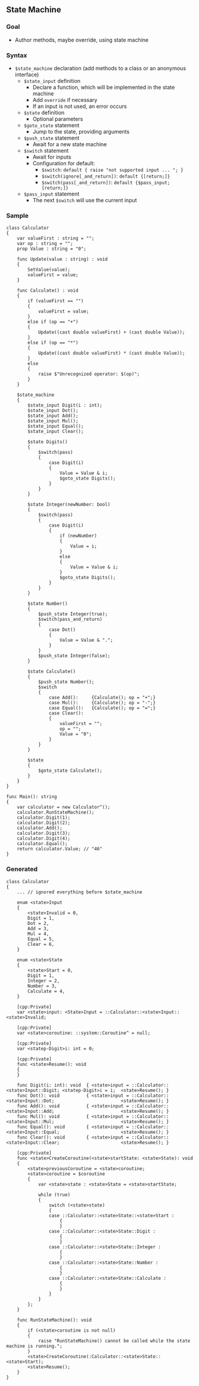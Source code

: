 ## State Machine

### Goal
- Author methods, maybe override, using state machine

### Syntax
- `$state_machine` declaration (add methods to a class or an anonymous interface)
  - `$state_input` definition
    - Declare a function, which will be implemented in the state machine
    - Add `override` if necessary
    - If an input is not used, an error occurs
  - `$state` definition
    - Optional parameters
  - `$goto_state` statement
    - Jump to the state, providing arguments
  - `$push_state` statement
    - Await for a new state machine
  - `$switch` statement
    - Await for inputs
    - Configuration for default:
      - `$switch`: `default { raise "not supported input ... "; }`
      - `$switch(ignore[_and_return])`: `default {[return;]}`
      - `$switch(pass[_and_return])`: `default {$pass_input; [return;]}`
  - `$pass_input` statement
    - The next `$switch` will use the current input 

### Sample
```
class Calculator
{
    var valueFirst : string = "";
    var op : string = "";
    prop Value : string = "0";
    
    func Update(value : string) : void
    {
        SetValue(value);
        valueFirst = value;
    }
    
    func Calculate() : void
    {
        if (valueFirst == "")
        {
            valueFirst = value;
        }
        else if (op == "+")
        {
            Update((cast double valueFirst) + (cast double Value));
        }
        else if (op == "*")
        {
            Update((cast double valueFirst) * (cast double Value));
        }
        else
        {
            raise $"Unrecognized operator: $(op)";
        }
    }
    
    $state_machine
    {
        $state_input Digit(i : int);
        $state_input Dot();
        $state_input Add();
        $state_input Mul();
        $state_input Equal();
        $state_input Clear();
    
        $state Digits()
        {
            $switch(pass)
            {
                case Digit(i)
                {
                    Value = Value & i;
                    $goto_state Digits();
                }
            }
        }

        $state Integer(newNumber: bool)
        {
            $switch(pass)
            {
                case Digit(i)
                {
                    if (newNumber)
                    {
                        Value = i;
                    }
                    else
                    {
                        Value = Value & i;
                    }
                    $goto_state Digits();
                }
            }
        }

        $state Number()
        {
            $push_state Integer(true);
            $switch(pass_and_return)
            {
                case Dot()
                {
                    Value = Value & ".";
                }
            }
            $push_state Integer(false);
        }

        $state Calculate()
        {
            $push_state Number();
            $switch
            {
                case Add():     {Calculate(); op = "+";}
                case Mul():     {Calculate(); op = "-";}
                case Equal():   {Calculate(); op = "=";}
                case Clear():
                {
                    valueFirst = "";
                    op = "";
                    Value = "0";
                }
            }
        }
        
        $state
        {
            $goto_state Calculate();
        }
    }
}

func Main(): string
{
    var calculator = new Calculator^();
    calculator.RunStateMachine();
    calculator.Digit(1);
    calculator.Digit(2);
    calculator.Add();
    calculator.Digit(3);
    calculator.Digit(4);
    calculator.Equal();
    return calculator.Value; // "46"
}
```

### Generated
```
class Calculator
{
    ... // ignored everything before $state_machine
    
    enum <state>Input
    {
        <state>Invalid = 0,
        Digit = 1,
        Dot = 2,
        Add = 3,
        Mul = 4,
        Equal = 5,
        Clear = 6,
    }
    
    enum <state>State
    {
        <state>Start = 0,
        Digit = 1,
        Integer = 2,
        Number = 3,
        Calculate = 4,
    }
    
    [cpp:Private]
    var <state>input: <State>Input = ::Calculator::<state>Input::<state>Invalid;
    
    [cpp:Private]
    var <state>coroutine: ::system::Coroutine^ = null;
    
    [cpp:Private]
    var <statep-Digit>i: int = 0;
    
    [cpp:Private]
    func <state>Resume(): void
    {
    }
    
    func Digit(i: int): void  { <state>input = ::Calculator::<state>Input::Digit; <statep-Digit>i = i;  <state>Resume(); }
    func Dot(): void          { <state>input = ::Calculator::<state>Input::Dot;                         <state>Resume(); }
    func Add(): void          { <state>input = ::Calculator::<state>Input::Add;                         <state>Resume(); }
    func Mul(): void          { <state>input = ::Calculator::<state>Input::Mul;                         <state>Resume(); }
    func Equal(): void        { <state>input = ::Calculator::<state>Input::Equal;                       <state>Resume(); }
    func Clear(): void        { <state>input = ::Calculator::<state>Input::Clear;                       <state>Resume(); }
    
    [cpp:Private]
    func <state>CreateCoroutine(<state>startState: <state>State): void
    {
        <state>previousCoroutine = <state>coroutine;
        <state>coroutine = $coroutine
        {
            var <state>state : <state>State = <state>startState;
            
            while (true)
            {
                switch (<state>state)
                {
                case ::Calculator::<state>State::<state>Start :
                    {
                    }
                case ::Calculator::<state>State::Digit :
                    {
                    }
                case ::Calculator::<state>State::Integer :
                    {
                    }
                case ::Calculator::<state>State::Number :
                    {
                    }
                case ::Calculator::<state>State::Calculate :
                    {
                    }
                }
            }
        };
    }
    
    func RunStateMachine(): void
    {
        if (<state>coroutine is not null)
        {
            raise "RunStateMachine() cannot be called while the state machine is running.";
        }
        <state>CreateCoroutine(:Calculator::<state>State::<state>Start);
        <state>Resume();
    }
}
```

